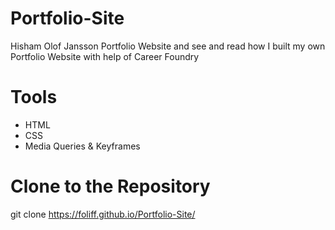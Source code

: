 # Portfolio-Site
Hisham Olof Jansson Portfolio Website and see and read how I built my own Portfolio Website with help of Career Foundry

# Tools
- HTML
- CSS
- Media Queries & Keyframes 

# Clone to the Repository
 git clone https://foliff.github.io/Portfolio-Site/
